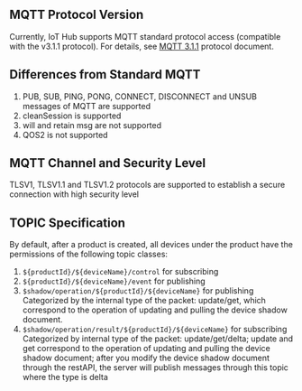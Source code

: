 [//]: # (chinagitpath:XXXXX)

## MQTT Protocol Version

Currently, IoT Hub supports MQTT standard protocol access (compatible with the v3.1.1 protocol). For details, see [MQTT 3.1.1](http://mqtt.org/?spm=5176.doc30540.2.3.BU9nwt) protocol document.

## Differences from Standard MQTT

1. PUB, SUB, PING, PONG, CONNECT, DISCONNECT and UNSUB messages of MQTT are supported
2. cleanSession is supported
3. will and retain msg are not supported
4. QOS2 is not supported

## MQTT Channel and Security Level

TLSV1, TLSV1.1 and TLSV1.2 protocols are supported to establish a secure connection with high security level

## TOPIC Specification

By default, after a product is created, all devices under the product have the permissions of the following topic classes:
1. `${productId}/${deviceName}/control` for subscribing
2. `${productId}/${deviceName}/event` for publishing
3. `$shadow/operation/${productId}/${deviceName}` for publishing
    Categorized by the internal type of the packet: update/get, which correspond to the operation of updating and pulling the device shadow document.
4. `$shadow/operation/result/${productId}/${deviceName}` for subscribing
    Categorized by internal type of the packet: update/get/delta; update and get correspond to the operation of updating and pulling the device shadow document; after you modify the device shadow document through the restAPI, the server will publish messages through this topic where the type is delta

